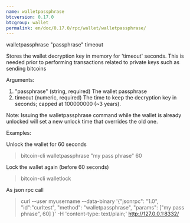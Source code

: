 ```yaml
---
name: walletpassphrase
btcversion: 0.17.0
btcgroup: wallet
permalink: en/doc/0.17.0/rpc/wallet/walletpassphrase/
---
```


walletpassphrase "passphrase" timeout

Stores the wallet decryption key in memory for 'timeout' seconds.
This is needed prior to performing transactions related to private keys such as sending bitcoins

Arguments:
1. "passphrase"     (string, required) The wallet passphrase
2. timeout            (numeric, required) The time to keep the decryption key in seconds; capped at 100000000 (~3 years).

Note:
Issuing the walletpassphrase command while the wallet is already unlocked will set a new unlock
time that overrides the old one.

Examples:

Unlock the wallet for 60 seconds
> bitcoin-cli walletpassphrase "my pass phrase" 60

Lock the wallet again (before 60 seconds)
> bitcoin-cli walletlock 

As json rpc call
> curl --user myusername --data-binary '{"jsonrpc": "1.0", "id":"curltest", "method": "walletpassphrase", "params": ["my pass phrase", 60] }' -H 'content-type: text/plain;' http://127.0.0.1:8332/



